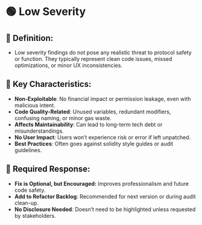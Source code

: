 # 🟢 Low Severity 

## 🧾 Definition:

- Low severity findings do not pose any realistic threat to protocol safety or function. They typically represent clean code issues, missed optimizations, or minor UX inconsistencies.

## 🔐 Key Characteristics:

- **Non-Exploitable**: No financial impact or permission leakage, even with malicious intent.
- **Code Quality-Related**: Unused variables, redundant modifiers, confusing naming, or minor gas waste.
- **Affects Maintainability**: Can lead to long-term tech debt or misunderstandings.
- **No User Impact**: Users won’t experience risk or error if left unpatched.
- **Best Practices**: Often goes against solidity style guides or audit guidelines.

## 🚨 Required Response:

- **Fix is Optional, but Encouraged:** Improves professionalism and future code safety.
- **Add to Refactor Backlog**: Recommended for next version or during audit clean-up.
- **No Disclosure Needed**: Doesn’t need to be highlighted unless requested by stakeholders.

